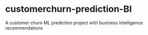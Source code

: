 # customerchurn-prediction-BI
A customer churn ML prediction project with business intelligence recommendations
